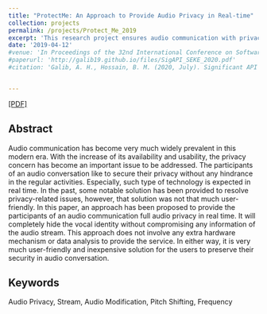 ```yaml
---
title: "ProtectMe: An Approach to Provide Audio Privacy in Real-time"
collection: projects
permalink: /projects/Protect_Me_2019
excerpt: 'This research project ensures audio communication with privacy in real-time using a modification algorithm. Manuscript in Preparation.'
date: '2019-04-12'
#venue: 'In Proceedings of the 32nd International Conference on Software Engineering Knowledge Engineering, 2020 (SEKE 2020)'
#paperurl: 'http://galib19.github.io/files/SigAPI_SEKE_2020.pdf'
#citation: 'Galib, A. H., Hossain, B. M. (2020, July). Significant API Calls in Android Malware Detection (Using Feature Selection Techniques and Correlation Based Feature Elimination). In Proceedings of the 32nd International Conference on Software Engineering Knowledge Engineering (pp.566-571).'


---
```


[[PDF]](http://galib19.github.io/files/Protect_Me_2019.pdf)
## Abstract 

Audio communication has become very much
widely prevalent in this modern era. With the increase of its
availability and usability, the privacy concern has become an
important issue to be addressed. The participants of an audio
conversation like to secure their privacy without any hindrance
in the regular activities. Especially, such type of technology is
expected in real time. In the past, some notable solution has
been provided to resolve privacy-related issues, however, that
solution was not that much user-friendly. In this paper, an
approach has been proposed to provide the participants of an
audio communication full audio privacy in real time. It will
completely hide the vocal identity without compromising any
information of the audio stream. This approach does not involve
any extra hardware mechanism or data analysis to provide
the service. In either way, it is very much user-friendly and
inexpensive solution for the users to preserve their security in
audio conversation.

## Keywords 

Audio Privacy, Stream, Audio Modification,
Pitch Shifting, Frequency
